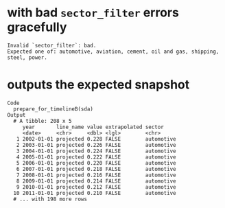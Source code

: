 # with bad `sector_filter` errors gracefully

    Invalid `sector_filter`: bad.
    Expected one of: automotive, aviation, cement, oil and gas, shipping, steel, power.

# outputs the expected snapshot

    Code
      prepare_for_timelineB(sda)
    Output
      # A tibble: 208 x 5
         year       line_name value extrapolated sector    
         <date>     <chr>     <dbl> <lgl>        <chr>     
       1 2002-01-01 projected 0.228 FALSE        automotive
       2 2003-01-01 projected 0.226 FALSE        automotive
       3 2004-01-01 projected 0.224 FALSE        automotive
       4 2005-01-01 projected 0.222 FALSE        automotive
       5 2006-01-01 projected 0.220 FALSE        automotive
       6 2007-01-01 projected 0.218 FALSE        automotive
       7 2008-01-01 projected 0.216 FALSE        automotive
       8 2009-01-01 projected 0.214 FALSE        automotive
       9 2010-01-01 projected 0.212 FALSE        automotive
      10 2011-01-01 projected 0.210 FALSE        automotive
      # ... with 198 more rows

